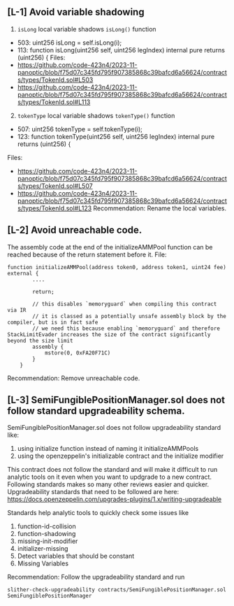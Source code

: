 ## [L-1] Avoid variable shadowing

1. `isLong` local variable shadows `isLong()` function 
- 503:  uint256 isLong = self.isLong(i);
- 113: function isLong(uint256 self, uint256 legIndex) internal pure returns (uint256) {
Files: 
- https://github.com/code-423n4/2023-11-panoptic/blob/f75d07c345fd795f907385868c39bafcd6a56624/contracts/types/TokenId.sol#L503
- https://github.com/code-423n4/2023-11-panoptic/blob/f75d07c345fd795f907385868c39bafcd6a56624/contracts/types/TokenId.sol#L113

2. `tokenType` local variable shadows `tokenType()` function
- 507: uint256 tokenType = self.tokenType(i);
- 123: function tokenType(uint256 self, uint256 legIndex) internal pure returns (uint256) {

Files: 
- https://github.com/code-423n4/2023-11-panoptic/blob/f75d07c345fd795f907385868c39bafcd6a56624/contracts/types/TokenId.sol#L507
- https://github.com/code-423n4/2023-11-panoptic/blob/f75d07c345fd795f907385868c39bafcd6a56624/contracts/types/TokenId.sol#L123
Recommendation: Rename the local variables.

## [L-2] Avoid unreachable code.
The assembly code at the end of the initializeAMMPool function can be reached because of the return statement before it.
File: 

```
function initializeAMMPool(address token0, address token1, uint24 fee) external {
        ....

        return;

        // this disables `memoryguard` when compiling this contract via IR
        // it is classed as a potentially unsafe assembly block by the compiler, but is in fact safe
        // we need this because enabling `memoryguard` and therefore StackLimitEvader increases the size of the contract significantly beyond the size limit
        assembly {
            mstore(0, 0xFA20F71C)
        }
    }
```
Recommendation: Remove unreachable code.

## [L-3] SemiFungiblePositionManager.sol does not follow standard upgradeability schema.
SemiFungiblePositionManager.sol does not follow upgradeability standard like:
1. using initialize function instead of naming it initializeAMMPools
2. using the openzeppelin's initializable contract and the initialize modifier

This contract does not follow the standard and will make it difficult to run analytic tools on it even when you want to updgrade to a new contract. Following standards makes so many other reviews easier and quicker.
Upgradeability standards that need to be followed are here: https://docs.openzeppelin.com/upgrades-plugins/1.x/writing-upgradeable

Standards help analytic tools to quickly check some issues like 
1. function-id-collision
2. function-shadowing
3. missing-init-modifier
4. initializer-missing
5. Detect variables that should be constant
6. Missing Variables

Recommendation: Follow the upgradeability standard and run 
```
slither-check-upgradeability contracts/SemiFungiblePositionManager.sol SemiFungiblePositionManager
```



